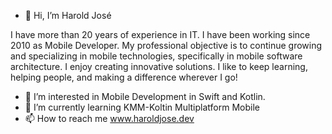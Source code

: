- 👋 Hi, I’m Harold José

I have more than 20 years of experience in IT. I have been working since 2010 as Mobile Developer.
My professional objective is to continue growing and specializing in mobile technologies, specifically in mobile software architecture.
I enjoy creating innovative solutions. I like to keep learning, helping people, and making a difference wherever I go!

- 👀 I’m interested in Mobile Development in Swift and Kotlin.
- 🌱 I’m currently learning KMM-Koltin Multiplatform Mobile
- 📫 How to reach me www.haroldjose.dev
